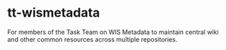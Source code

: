 # tt-wismetadata
For members of the Task Team on WIS Metadata to maintain central wiki and other common resources across multiple repositories. 
